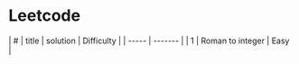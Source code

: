 # Leetcode
| # | title | solution | Difficulty |
| ----- | ------- |
| 1 | Roman to integer | Easy |
